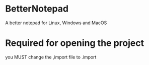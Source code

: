 # BetterNotepad
A better notepad for Linux, Windows and MacOS
# Required for opening the project
you MUST change the ,import file to .import
